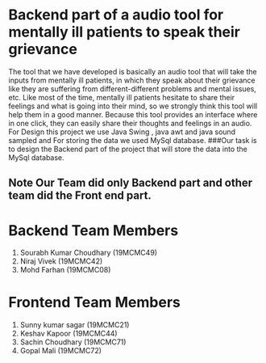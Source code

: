 # Backend part of a audio tool for mentally ill patients to speak their grievance
The tool that we have developed is basically an audio tool that will take the inputs from mentally ill patients, in which they speak about their grievance like they are suffering from different-different problems and mental issues, etc. Like most of the time, mentally ill patients hesitate to share their feelings and what is going into their mind, so we strongly think this tool will help them in a good manner. Because this tool provides an interface where in one click, they can easily share their thoughts and feelings in an audio. For Design this project we use Java Swing , java awt and java sound sampled and For storing the data we used MySql database. 
###Our task is to design the Backend part of the project that will store the data into the MySql database. 

## Note Our Team did only Backend part and other team did the Front end part.

# Backend Team Members

1. Sourabh Kumar Choudhary (19MCMC49)
2. Niraj Vivek (19MCMC42)
3. Mohd Farhan (19MCMC08)

# Frontend Team Members 

1. Sunny kumar sagar (19MCMC21)
2. Keshav Kapoor (19MCMC44)
3. Sachin Choudhary (19MCMC71)
4. Gopal Mali (19MCMC72)
